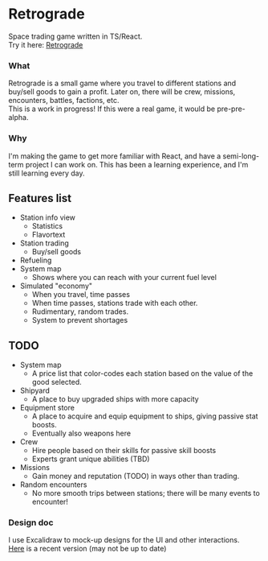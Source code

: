 # Retrograde

Space trading game written in TS/React.  
Try it here: [Retrograde](https://caiden20000.github.io/Retrograde/)

### What

Retrograde is a small game where you travel to different stations and buy/sell goods to gain a profit.
Later on, there will be crew, missions, encounters, battles, factions, etc.  
This is a work in progress! If this were a real game, it would be pre-pre-alpha.

### Why

I'm making the game to get more familiar with React, and have a semi-long-term project I can work on.
This has been a learning experience, and I'm still learning every day.

## Features list

- Station info view
  - Statistics
  - Flavortext
- Station trading
  - Buy/sell goods
- Refueling
- System map
  - Shows where you can reach with your current fuel level
- Simulated "economy"
  - When you travel, time passes
  - When time passes, stations trade with each other.
  - Rudimentary, random trades.
  - System to prevent shortages

## TODO

- System map
  - A price list that color-codes each station based on the value of the good selected.
- Shipyard
  - A place to buy upgraded ships with more capacity
- Equipment store
  - A place to acquire and equip equipment to ships, giving passive stat boosts.
  - Eventually also weapons here
- Crew
  - Hire people based on their skills for passive skill boosts
  - Experts grant unique abilities (TBD)
- Missions
  - Gain money and reputation (TODO) in ways other than trading.
- Random encounters
  - No more smooth trips between stations; there will be many events to encounter!

### Design doc

I use Excalidraw to mock-up designs for the UI and other interactions.  
[Here](https://excalidraw.com/#json=4S1Ib7tluGF4YWKbilXyC,NamVraKYYVn6K1pN-UrQ2g) is a recent version (may not be up to date)
